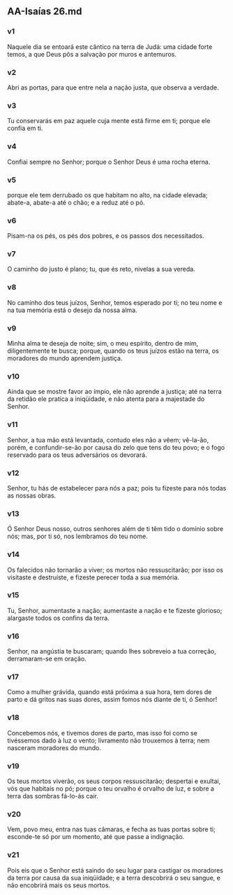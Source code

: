 ## AA-Isaías 26.md
### v1
 Naquele dia se entoará este cântico na terra de Judá: uma cidade forte temos, a que Deus pôs a salvação por muros e antemuros.
### v2
 Abri as portas, para que entre nela a nação justa, que observa a verdade.
### v3
 Tu conservarás em paz aquele cuja mente está firme em ti; porque ele confia em ti.
### v4
 Confiai sempre no Senhor; porque o Senhor Deus é uma rocha eterna.
### v5
 porque ele tem derrubado os que habitam no alto, na cidade elevada; abate-a, abate-a até o chão; e a reduz até o pó.
### v6
 Pisam-na os pés, os pés dos pobres, e os passos dos necessitados.
### v7
 O caminho do justo é plano; tu, que és reto, nivelas a sua vereda.
### v8
 No caminho dos teus juízos, Senhor, temos esperado por ti; no teu nome e na tua memória está o desejo da nossa alma.
### v9
 Minha alma te deseja de noite; sim, o meu espírito, dentro de mim, diligentemente te busca; porque, quando os teus juízos estão na terra, os moradores do mundo aprendem justiça.
### v10
 Ainda que se mostre favor ao ímpio, ele não aprende a justiça; até na terra da retidão ele pratica a iniqüidade, e não atenta para a majestade do Senhor.
### v11
 Senhor, a tua mão está levantada, contudo eles não a vêem; vê-la-ão, porém, e confundir-se-ão por causa do zelo que tens do teu povo; e o fogo reservado para os teus adversários os devorará.
### v12
 Senhor, tu hás de estabelecer para nós a paz; pois tu fizeste para nós todas as nossas obras.
### v13
 Ó Senhor Deus nosso, outros senhores além de ti têm tido o domínio sobre nós; mas, por ti só, nos lembramos do teu nome.
### v14
 Os falecidos não tornarão a viver; os mortos não ressuscitarão; por isso os visitaste e destruíste, e fizeste perecer toda a sua memória.
### v15
 Tu, Senhor, aumentaste a nação; aumentaste a nação e te fizeste glorioso; alargaste todos os confins da terra.
### v16
 Senhor, na angústia te buscaram; quando lhes sobreveio a tua correção, derramaram-se em oração.
### v17
 Como a mulher grávida, quando está próxima a sua hora, tem dores de parto e dá gritos nas suas dores, assim fomos nós diante de ti, ó Senhor!
### v18
 Concebemos nós, e tivemos dores de parto, mas isso foi como se tivéssemos dado à luz o vento; livramento não trouxemos à terra; nem nasceram moradores do mundo.
### v19
 Os teus mortos viverão, os seus corpos ressuscitarão; despertai e exultai, vós que habitais no pó; porque o teu orvalho é orvalho de luz, e sobre a terra das sombras fá-lo-ás cair.
### v20
 Vem, povo meu, entra nas tuas câmaras, e fecha as tuas portas sobre ti; esconde-te só por um momento, até que passe a indignação.
### v21
 Pois eis que o Senhor está saindo do seu lugar para castigar os moradores da terra por causa da sua iniqüidade; e a terra descobrirá o seu sangue, e não encobrirá mais os seus mortos.
